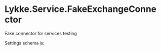# Lykke.Service.FakeExchangeConnector
Fake connector for services testing

Settings schema is:
<!-- MARKDOWN-AUTO-DOCS:START (CODE:src=./template.json) -->
<!-- MARKDOWN-AUTO-DOCS:END -->